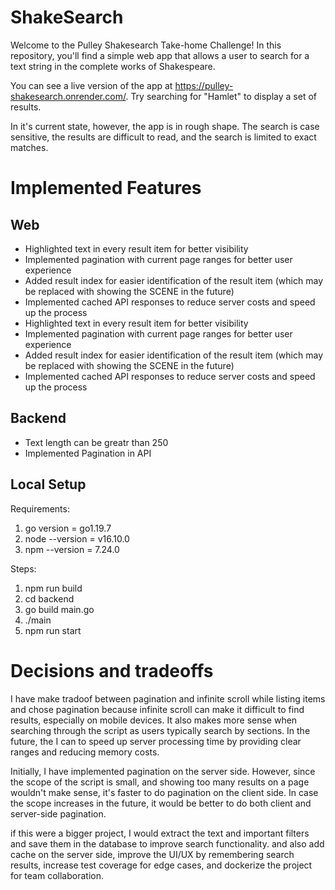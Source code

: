# ShakeSearch

Welcome to the Pulley Shakesearch Take-home Challenge! In this repository,
you'll find a simple web app that allows a user to search for a text string in
the complete works of Shakespeare.

You can see a live version of the app at
https://pulley-shakesearch.onrender.com/. Try searching for "Hamlet" to display
a set of results.

In it's current state, however, the app is in rough shape. The search is
case sensitive, the results are difficult to read, and the search is limited to
exact matches.

# Implemented Features

## Web

- Highlighted text in every result item for better visibility
- Implemented pagination with current page ranges for better user experience
- Added result index for easier identification of the result item (which may be replaced with showing the SCENE in the future)
- Implemented cached API responses to reduce server costs and speed up the process
- Highlighted text in every result item for better visibility
- Implemented pagination with current page ranges for better user experience
- Added result index for easier identification of the result item (which may be replaced with showing the SCENE in the future)
- Implemented cached API responses to reduce server costs and speed up the process

## Backend
- Text length can be greatr than 250
- Implemented Pagination in API


## Local Setup

Requirements:
1. go version = go1.19.7
2. node --version = v16.10.0
3. npm --version = 7.24.0

Steps:
1. npm run build
2. cd backend 
3. go build main.go
4. ./main
5. npm run start

# Decisions and tradeoffs

I have make tradoof between pagination and infinite scroll while listing items and chose pagination because infinite scroll can make it difficult to find results, especially on mobile devices. It also makes more sense when searching through the script as users typically search by sections. In the future, the I can to speed up server processing time by providing clear ranges and reducing memory costs.

Initially, I have implemented pagination on the server side. However, since the scope of the script is small, and showing too many results on a page wouldn't make sense, it's faster to do pagination on the client side. In case the scope increases in the future, it would be better to do both client and server-side pagination.

if this were a bigger project, I would extract the text and important filters and save them in the database to improve search functionality. and also add cache on the server side, improve the UI/UX by remembering search results, increase test coverage for edge cases, and dockerize the project for team collaboration.